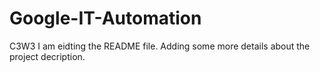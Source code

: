 # Google-IT-Automation
C3W3
I am eidting the README file. Adding some more details about the project decription.
